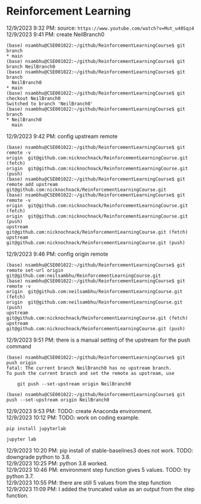 # Reinforcement Learning
12/9/2023 9:32 PM: source: `https://www.youtube.com/watch?v=Mut_u40Sqz4`
12/9/2023 9:41 PM: create NeilBranch0
```
(base) nsambhu@CSE001022:~/github/ReinforcementLearningCourse$ git branch
* main
(base) nsambhu@CSE001022:~/github/ReinforcementLearningCourse$ git branch NeilBranch0
(base) nsambhu@CSE001022:~/github/ReinforcementLearningCourse$ git branch
  NeilBranch0
* main
(base) nsambhu@CSE001022:~/github/ReinforcementLearningCourse$ git checkout NeilBranch0 
Switched to branch 'NeilBranch0'
(base) nsambhu@CSE001022:~/github/ReinforcementLearningCourse$ git branch
* NeilBranch0
  main
```
12/9/2023 9:42 PM: config upstream remote
```
(base) nsambhu@CSE001022:~/github/ReinforcementLearningCourse$ git remote -v
origin	git@github.com:nicknochnack/ReinforcementLearningCourse.git (fetch)
origin	git@github.com:nicknochnack/ReinforcementLearningCourse.git (push)
(base) nsambhu@CSE001022:~/github/ReinforcementLearningCourse$ git remote add upstream git@github.com:nicknochnack/ReinforcementLearningCourse.git
(base) nsambhu@CSE001022:~/github/ReinforcementLearningCourse$ git remote -v
origin	git@github.com:nicknochnack/ReinforcementLearningCourse.git (fetch)
origin	git@github.com:nicknochnack/ReinforcementLearningCourse.git (push)
upstream	git@github.com:nicknochnack/ReinforcementLearningCourse.git (fetch)
upstream	git@github.com:nicknochnack/ReinforcementLearningCourse.git (push)
```
12/9/2023 9:46 PM: config origin remote
```
(base) nsambhu@CSE001022:~/github/ReinforcementLearningCourse$ git remote set-url origin git@github.com:neilsambhu/ReinforcementLearningCourse.git
(base) nsambhu@CSE001022:~/github/ReinforcementLearningCourse$ git remote -v
origin	git@github.com:neilsambhu/ReinforcementLearningCourse.git (fetch)
origin	git@github.com:neilsambhu/ReinforcementLearningCourse.git (push)
upstream	git@github.com:nicknochnack/ReinforcementLearningCourse.git (fetch)
upstream	git@github.com:nicknochnack/ReinforcementLearningCourse.git (push)
```
12/9/2023 9:51 PM: there is a manual setting of the upstream for the push command
```
(base) nsambhu@CSE001022:~/github/ReinforcementLearningCourse$ git push origin
fatal: The current branch NeilBranch0 has no upstream branch.
To push the current branch and set the remote as upstream, use

    git push --set-upstream origin NeilBranch0

(base) nsambhu@CSE001022:~/github/ReinforcementLearningCourse$ git push --set-upstream origin NeilBranch0 
```
12/9/2023 9:53 PM: TODO: create Anaconda environment.  
12/9/2023 10:12 PM: TODO: work on coding example.  
```
pip install jupyterlab
```
```
jupyter lab
```
12/9/2023 10:20 PM: pip install of stable-baselines3 does not work. TODO: downgrade python to 3.8.  
12/9/2023 10:25 PM: python 3.8 worked.  
12/9/2023 10:46 PM: environment step function gives 5 values. TODO: try python 3.7.  
12/9/2023 10:55 PM: there are still 5 values from the step function  
12/9/2023 11:09 PM: I added the truncated value as an output from the step function.  